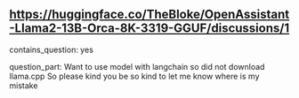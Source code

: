 ## https://huggingface.co/TheBloke/OpenAssistant-Llama2-13B-Orca-8K-3319-GGUF/discussions/1

contains_question: yes

question_part: 
Want to use model with langchain so did not download llama.cpp
So please kind you be so kind to let me know where is my mistake